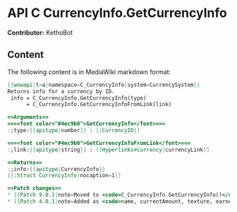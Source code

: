 # API C CurrencyInfo.GetCurrencyInfo

**Contributor:** KethoBot

## Content

The following content is in MediaWiki markdown format:

```mediawiki
{{wowapi|t=a|namespace=C_CurrencyInfo|system=CurrencySystem}}
Returns info for a currency by ID.
 info = C_CurrencyInfo.GetCurrencyInfo(type)
      = C_CurrencyInfo.GetCurrencyInfoFromLink(link)

==Arguments==
===<font color="#4ec9b0">GetCurrencyInfo</font>===
:;type:{{apitype|number}} : [[CurrencyID]]

===<font color="#4ec9b0">GetCurrencyInfoFromLink</font>===
:;link:{{apitype|string}} : [[Hyperlinks#currency|currencyLink]]

==Returns==
:;info:{{apitype|CurrencyInfo}}
{{:Struct CurrencyInfo|nocaption=1}}

==Patch changes==
* {{Patch 9.0.1|note=Moved to <code>C_CurrencyInfo.GetCurrencyInfo()</code> and returns structured data.}}
* {{Patch 4.0.1|note=Added as <code>name, currentAmount, texture, earnedThisWeek, weeklyMax, totalMax, isDiscovered, rarity = GetCurrencyInfo(id)</code>}}
```